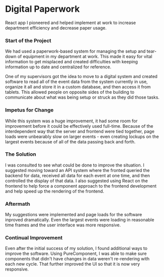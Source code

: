 # Digital Paperwork
React app I pioneered and helped implement at work to increase department efficiency and decrease paper usage.

### Start of the Project
We had used a paperwork-based system for managing the setup and tear-down of equipment in my department at work. 
This made it easy for vital information to get misplaced and created difficulties with keeping information up to date 
and centralized for reference.

One of my supervisors got the idea to move to a digital system and created software to read all of the event data from the 
system currently in use, organize it all and store it in a custom database, and then access it from tablets. 
This allowed people on opposite sides of the building to communicate about what was being setup or struck as they 
did those tasks.

### Impetus for Change
While this system was a huge improvement, it had some room for improvement before it could be effectively used full-time. 
Because of the interdependent way that the server and frontend were tied together, page loads were unbearably slow on larger events - 
even creating lockups on the largest events because of all of the data passing back and forth.

### The Solution

I was consulted to see what could be done to improve the situation. I suggested moving toward an API system where the fronted queried 
the backend for data, received all data for each event at one time, and then controlled the display of that data. 
I also suggested using React on the frontend to help force a component approach to the frontend development and help 
speed up the rendering of the frontend.

### Aftermath
My suggestions were implemented and page loads for the software inproved dramatically. Even the largest events were 
loading in reasonable time frames and the user interface was more responsive.

### Continual Improvement
Even after the initial success of my solution, I found additional ways to improve the software. Using PureComponent, 
I was able to make sure components that didn't have changes in data weren't re-rendering with each new cycle. 
That further improved the UI so that it is now very responsive.

